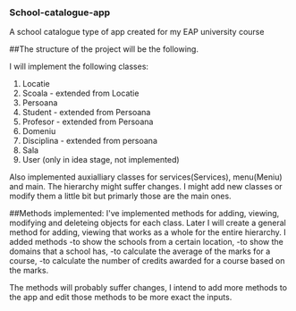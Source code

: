 ### School-catalogue-app
A school catalogue type of app created for my EAP university course

##The structure of the project will be the following.

I will implement the following classes:
1. Locatie
2. Scoala - extended from Locatie
3. Persoana
4. Student - extended from Persoana
5. Profesor - extended from Persoana
6. Domeniu
7. Disciplina - extended from persoana
8. Sala
9. User (only in idea stage, not implemented)

Also implemented auxialliary classes for services(Services), menu(Meniu) and main.
The hierarchy might suffer changes. I might add new classes or modify them a little bit but primarly those are the main ones.

##Methods implemented:
I've implemented methods for adding, viewing, modifying and deleteing objects for each class. Later I will create a general method for adding, viewing that works as a whole for the entire hierarchy. I added methods
-to show the schools from a certain location, 
-to show the domains that a school has, 
-to calculate the average of the marks for a course,
-to calculate the number of credits awarded for a course based on the marks.

The methods will probably suffer changes, I intend to add more methods to the app and edit those methods to be more exact the inputs.
